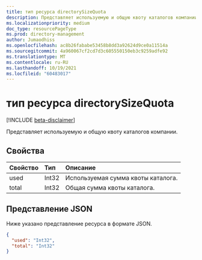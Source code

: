 ```yaml
---
title: тип ресурса directorySizeQuota
description: Представляет используемую и общую квоту каталогов компании.
ms.localizationpriority: medium
doc_type: resourcePageType
ms.prod: directory-management
author: Jumaodhiss
ms.openlocfilehash: ac8b26fababe53458b8dd3a92624d9ce0a11514a
ms.sourcegitcommit: 4a960067cf2cd7d3c605550150eb3c9259adfe92
ms.translationtype: MT
ms.contentlocale: ru-RU
ms.lasthandoff: 10/19/2021
ms.locfileid: "60483017"
---
```

# <a name="directorysizequota-resource-type"></a>тип ресурса directorySizeQuota

[!INCLUDE [beta-disclaimer](../../includes/beta-disclaimer.md)]

Представляет используемую и общую квоту каталогов компании.

## <a name="properties"></a>Свойства
| Свойство   | Тип|Описание|
|:---------------|:--------|:----------|
|used|Int32| Используемая сумма квоты каталога. |
|total|Int32| Общая сумма квоты каталога.|

## <a name="json-representation"></a>Представление JSON

Ниже указано представление ресурса в формате JSON.

<!-- {
  "blockType": "resource",
  "optionalProperties": [

  ],
  "@odata.type": "microsoft.graph.directorySizeQuota"
}-->

```json
{
  "used": "Int32",
  "total": "Int32"
}
```
